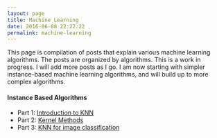 ```yaml
---
layout: page
title: Machine Learning
date: 2016-06-08 22:22:22
permalink: machine-learning
---
```


This page is compilation of posts that explain various machine learning algorithms. The posts are organized by algorithms. This is a work in progress. I will add more posts as I go. I am now starting with simpler instance-based machine learning algorithms, and will build up to more complex algorithms.

#### Instance Based Algorithms
- Part 1: [Introduction to KNN](http://vxy10.github.io/2016/06/08/knn-post/)
- Part 2: [Kernel Methods](http://vxy10.github.io/2016/06/23/kernel-post/)
- Part 3: [KNN for image classification](http://vxy10.github.io/2016/06/24/knn-image/)

